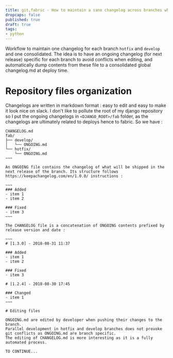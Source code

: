 ```yaml
---
title: git,fabric - How to maintain a sane changelog across branches when using the Gitflow workflow
dropcaps: false
published: true
draft: true
tags:
- python
---
```

Workflow to maintain one changelog for each branch `hotfix` and `develop` and one consolidated.
The idea is to have an ongoing changelog (for next release) specific for each branch to avoid conflicts when editing, and automatically dump contents from these file to a consolidated global changelog.md at deploy time.

# Repository files organization

Changelogs are written in markdown format : easy to edit and easy to make it look nice on slack.
I don't like to pollute the root of my django repository so I put the ongoing changelogs in `<DJANGO_ROOT>/fab` folder, as the changelogs are ultimately related to deploys hence to fabric.
So we have :

~~~~
CHANGELOG.md
fab/
├── develop/
│   └── ONGOING.md
└── hotfix/
    └── ONGOING.md
~~~

An ONGOING file contains the changelog of what will be shipped in the next release of the branch. Its structure follows https://keepachangelog.com/en/1.0.0/ instructions :

~~~
### Added
- item 1
- item 2

### Fixed
- item 3
~~~

The CHANGELOG file is a concatenation of ONGOING contents prefixed by release version and date :

~~~
# [1.3.0] - 2018-08-31 11:37

### Added
- item 1
- item 2

### Fixed
- item 3

# [1.2.4] - 2018-08-30 17:45

### Changed
- item 1
~~~

# Editing files

ONGOING.md are edited by developer when pushing their changes to the branch.
Parallel development in hotfix and develop branches does not provoke git conflicts as ONGOING.md are branch specific.
The editing of CHANGELOG.md is more interesting as it is a fully automated process.

TO CONTINUE...
